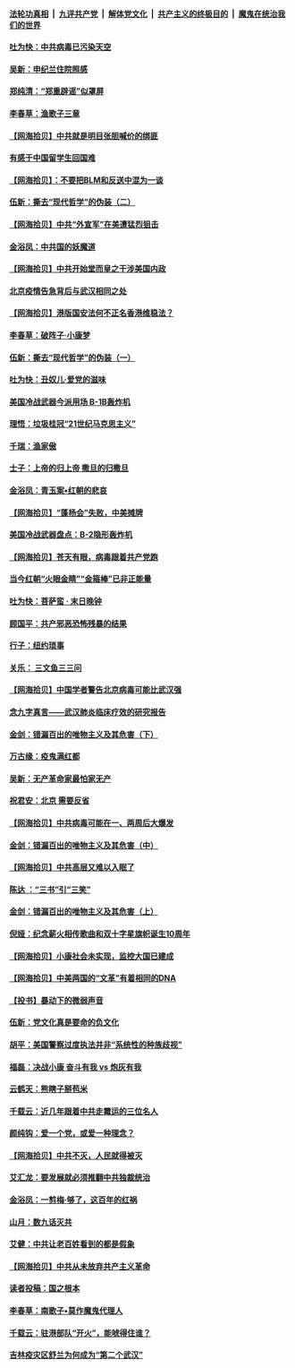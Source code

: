 ####  [法轮功真相](../../../../basic/blob/master/README.md?t=06271902) &nbsp;|&nbsp; [九评共产党](../../../../9ping.md/blob/master/README.md?t=06271902) &nbsp;|&nbsp; [解体党文化](../../../../jtdwh.md/blob/master/README.md?t=06271902)  &nbsp;|&nbsp; [共产主义的终极目的](../../../../gczydzjmd.md/blob/master/README.md?t=06271902) &nbsp;|&nbsp; [魔鬼在统治我们的世界](../../../../mgztzwmdsj.md/blob/master/README.md?t=06271902) 

#### [吐为快：中共病毒已污染天空](../pages/nsc993/n12215786.md?t=06271902) 

#### [吴新：申纪兰住院照感](../pages/nsc993/n12215730.md?t=06271902) 

#### [郑纯清：“郑重辟谣”似罩屏](../pages/nsc993/n12215700.md?t=06271902) 

#### [李春草：渔歌子三章](../pages/nsc993/n12215653.md?t=06271902) 

#### [【网海拾贝】中共就是明目张胆喊价的绑匪](../pages/nsc993/n12215381.md?t=06271902) 

#### [有感于中国留学生回国难](../pages/nsc993/n12212960.md?t=06271902) 

#### [【网海拾贝】：不要把BLM和反送中混为一谈](../pages/nsc993/n12213076.md?t=06271902) 

#### [伍新：撕去“现代哲学”的伪装（二）](../pages/nsc993/n12211310.md?t=06271902) 

#### [【网海拾贝】中共“外宣军”在美遭猛烈狙击](../pages/nsc993/n12211190.md?t=06271902) 

#### [金浴凤：中共国的妖魔道](../pages/nsc993/n12208163.md?t=06271902) 

#### [【网海拾贝】中共开始堂而皇之干涉美国内政](../pages/nsc993/n12205646.md?t=06271902) 

#### [北京疫情告急背后与武汉相同之处](../pages/nsc993/n12201610.md?t=06271902) 

#### [【网海拾贝】港版国安法何不正名香港维稳法？](../pages/nsc993/n12203675.md?t=06271902) 

#### [李春草：破阵子·小康梦](../pages/nsc993/n12202996.md?t=06271902) 

#### [伍新：撕去“现代哲学”的伪装（一）](../pages/nsc993/n12202666.md?t=06271902) 

#### [吐为快：丑奴儿·爱党的滋味](../pages/nsc993/n12202630.md?t=06271902) 

#### [美国冷战武器今派用场 B-1B轰炸机](../pages/nsc993/n12202368.md?t=06271902) 

#### [理悟：垃圾桂冠“21世纪马克思主义”](../pages/nsc993/n12201220.md?t=06271902) 

#### [千瑞：渔家傲](../pages/nsc993/n12201174.md?t=06271902) 

#### [士子：上帝的归上帝 撒旦的归撒旦](../pages/nsc993/n12199902.md?t=06271902) 

#### [金浴凤：青玉案•红朝的悲哀](../pages/nsc993/n12199650.md?t=06271902) 

#### [【网海拾贝】“蓬杨会”失败，中美摊牌](../pages/nsc993/n12199598.md?t=06271902) 

#### [美国冷战武器盘点：B-2隐形轰炸机](../pages/nsc993/n12199226.md?t=06271902) 

#### [【网海拾贝】苍天有眼，病毒跟着共产党跑](../pages/nsc993/n12197648.md?t=06271902) 

#### [当今红朝“火眼金睛”“金箍棒”已非正能量](../pages/nsc993/n12196834.md?t=06271902) 

#### [吐为快：菩萨蛮 · 末日晚钟](../pages/nsc993/n12196689.md?t=06271902) 

#### [顾国平：共产邪恶恐怖残暴的结果](../pages/nsc993/n12195238.md?t=06271902) 

#### [行子：纽约琐事](../pages/nsc993/n12194752.md?t=06271902) 

#### [关乐： 三文鱼三三问](../pages/nsc993/n12194626.md?t=06271902) 

#### [【网海拾贝】中国学者警告北京病毒可能比武汉强](../pages/nsc993/n12193964.md?t=06271902) 

#### [念九字真言——武汉肺炎临床疗效的研究报告](../pages/nsc993/n12190804.md?t=06271902) 

#### [金剑：错漏百出的唯物主义及其危害（下）](../pages/nsc993/n12191909.md?t=06271902) 

#### [万古缘：疫鬼满红都](../pages/nsc993/n12191847.md?t=06271902) 

#### [吴新：无产革命家最怕家无产](../pages/nsc993/n12191806.md?t=06271902) 

#### [祝君安：北京 需要反省](../pages/nsc993/n12191766.md?t=06271902) 

#### [【网海拾贝】中共病毒可能在一、两周后大爆发](../pages/nsc993/n12190517.md?t=06271902) 

#### [金剑：错漏百出的唯物主义及其危害（中）](../pages/nsc993/n12188778.md?t=06271902) 

#### [【网海拾贝】中共高层又难以入眠了](../pages/nsc993/n12188425.md?t=06271902) 

#### [陈达 ：“三书”引“三笑”](../pages/nsc993/n12187929.md?t=06271902) 

#### [金剑：错漏百出的唯物主义及其危害（上）](../pages/nsc993/n12186502.md?t=06271902) 

#### [倪娅：纪念薪火相传歌曲和双十字星旗帜诞生10周年](../pages/nsc993/n12186439.md?t=06271902) 

#### [【网海拾贝】小康社会未实现，监控大国已建成](../pages/nsc993/n12185468.md?t=06271902) 

#### [【网海拾贝】中美两国的“文革”有着相同的DNA](../pages/nsc993/n12184487.md?t=06271902) 

#### [【投书】暴动下的微弱声音](../pages/nsc993/n12183493.md?t=06271902) 

#### [伍新：党文化真是要命的负文化](../pages/nsc993/n12182742.md?t=06271902) 

#### [胡平：美国警察过度执法并非“系统性的种族歧视”](../pages/nsc993/n12182713.md?t=06271902) 

#### [福磊：决战小康 奋斗有我 vs 炮灰有我](../pages/nsc993/n12182693.md?t=06271902) 

#### [云鹤天：熊瞎子掰苞米](../pages/nsc993/n12182680.md?t=06271902) 

#### [千载云：近几年跟着中共走霉运的三位名人](../pages/nsc993/n12182649.md?t=06271902) 

#### [颜纯钩：爱一个党，或爱一种理念？](../pages/nsc993/n12182640.md?t=06271902) 

#### [【网海拾贝】中共不灭，人民就得被灭](../pages/nsc993/n12180698.md?t=06271902) 

#### [艾汇龙：要发展就必须推翻中共独裁统治](../pages/nsc993/n12180647.md?t=06271902) 

#### [金浴凤：一剪梅·够了，这百年的红祸](../pages/nsc993/n12180002.md?t=06271902) 

#### [山月：数九话灭共](../pages/nsc993/n12179940.md?t=06271902) 

#### [艾健：中共让老百姓看到的都是假象](../pages/nsc993/n12179778.md?t=06271902) 

#### [【网海拾贝】中共从未放弃共产主义革命](../pages/nsc993/n12176687.md?t=06271902) 

#### [读者投稿：国之根本](../pages/nsc993/n12176662.md?t=06271902) 

#### [李春草：南歌子•莫作魔鬼代理人](../pages/nsc993/n12176610.md?t=06271902) 

#### [千载云：驻港部队“开火”，能唬得住谁？](../pages/nsc993/n12176028.md?t=06271902) 

#### [吉林疫灾区舒兰为何成为“第二个武汉”](../pages/nsc993/n12172816.md?t=06271902) 

